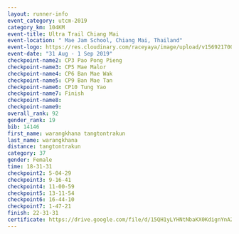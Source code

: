 ```yaml
---
layout: runner-info 
event_category: utcm-2019 
category_km: 104KM 
event-title: Ultra Trail Chiang Mai 
event-location: " Mae Jam School, Chiang Mai, Thailand" 
event-logo: https://res.cloudinary.com/raceyaya/image/upload/v1569217001/logo/ultra-trail-chiangmai_ay7efp.jpg 
event-date: "31 Aug - 1 Sep 2019" 
checkpoint-name2: CP3 Pao Pong Pieng 
checkpoint-name3: CP5 Mae Malor 
checkpoint-name4: CP6 Ban Mae Wak  
checkpoint-name5: CP9 Ban Mae Tan 
checkpoint-name6: CP10 Tung Yao 
checkpoint-name7: Finish 
checkpoint-name8: 
checkpoint-name9: 
overall_rank: 92
gender_rank: 19
bib: 14146
first_name: warangkhana tangtontrakun
last_name: warangkhana
distance: tangtontrakun
category: 37
gender: Female
time: 18-31-31
checkpoint2: 5-04-29
checkpoint3: 9-16-41
checkpoint4: 11-00-59
checkpoint5: 13-11-54
checkpoint6: 16-44-10
checkpoint7: 1-47-21
finish: 22-31-31
certificate: https://drive.google.com/file/d/15QH1yLYHNtNbaKX0KdignYnA2maVxjTE/view?usp=sharing
---
```

